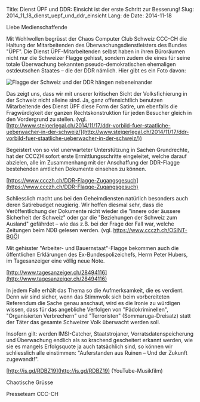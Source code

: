 Title: Dienst ÜPF und DDR: Einsicht ist der erste Schritt zur Besserung!
Slug: 2014_11_18_dienst_uepf_und_ddr_einsicht
Lang: de
Date: 2014-11-18

Liebe Medienschaffende 

Mit Wohlwollen begrüsst der Chaos Computer Club Schweiz CCC-CH die Haltung der Mitarbeitenden des Überwachungsdienstleisters des Bundes "ÜPF". Die Dienst ÜPF-Mitarbeitenden selbst haben in ihren Büroräumen nicht nur die Schweizer Flagge gehisst, sondern zudem die eines für seine totale Überwachung bekannten pseudo-demokratischen ehemaligen ostdeutschen Staates – die der DDR nämlich. Hier gibt es ein Foto davon: 

![Flagge der Schweiz und der DDR hängen nebeneinander](images/schweiz_und_ddr.jpg)

Das zeigt uns, dass wir mit unserer kritischen Sicht der Volksfichierung in der Schweiz nicht alleine sind. Ja, ganz offensichtlich benutzen Mitarbeitende des Dienst ÜPF diese Form der Satire, um ebenfalls die Fragwürdigkeit der ganzen Rechtskonstruktion für jeden Besucher gleich in den Vordergrund zu stellen. (vgl. [http://www.steigerlegal.ch/2014/11/17/ddr-vorbild-fuer-staatliche-ueberwacher-in-der-schweiz/](http://www.steigerlegal.ch/2014/11/17/ddr-vorbild-fuer-staatliche-ueberwacher-in-der-schweiz/)) 

Begeistert von so viel unerwarteter Unterstützung in Sachen Grundrechte, hat der CCCZH sofort erste Ermittlungsschritte eingeleitet, welche darauf abzielen, alle im Zusammenhang mit der Anschaffung der DDR-Flagge bestehenden amtlichen Dokumente einsehen zu können. 

[https://www.ccczh.ch/DDR-Flagge-Zugangsgesuch](https://www.ccczh.ch/DDR-Flagge-Zugangsgesuch)

Schliesslich macht uns bei den Geheimdiensten natürlich besonders auch deren Satirebudget neugierig. Wir hoffen diesmal sehr, dass die Veröffentlichung der Dokumente nicht wieder die "innere oder äussere Sicherheit der Schweiz" oder gar die "Beziehungen der Schweiz zum Ausland" gefährdet – wie das z.B. bei der Frage der Fall war, welche Zeitungen beim NDB gelesen werden. (vgl. https://www.ccczh.ch/OSINT-BGÖ) 

Mit gehisster "Arbeiter- und Bauernstaat"-Flagge bekommen auch die öffentlichen Erklärungen des Ex-Bundespolizeichefs, Herrn Peter Hubers, im Tagesanzeiger eine völlig neue Note. 

[http://www.tagesanzeiger.ch/28494116](http://www.tagesanzeiger.ch/28494116)

In jedem Falle erhält das Thema so die Aufmerksamkeit, die es verdient. Denn wir sind sicher, wenn das Stimmvolk sich beim vorbereiteten Referendum die Sache genau anschaut, wird es die Ironie zu würdigen wissen, dass für das angebliche Verfolgen von "Pädokriminellen", "Organisierten Verbrechern" und "Terroristen" (Sommaruga-Dreisatz) statt der Täter das gesamte Schweizer Volk überwacht werden soll. 

Insofern gilt: werden IMSI-Catcher, Staatstrojaner, Vorratsdatenspeicherung und Überwachung endlich als so krachend gescheitert erkannt werden, wie sie es mangels Erfolgsquote ja auch tatsächlich sind, so können wir schliesslich alle einstimmen: "Auferstanden aus Ruinen – Und der Zukunft zugewandt!". 

[http://is.gd/RDBZ19](http://is.gd/RDBZ19) (YouTube-Musikfilm) 

Chaotische Grüsse 

Presseteam CCC-CH 
